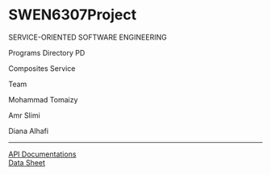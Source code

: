 # SWEN6307Project
SERVICE-ORIENTED SOFTWARE ENGINEERING

Programs Directory  PD

Composites Service 



Team

Mohammad Tomaizy

Amr Slimi

Diana Alhafi
*****
<a href="http://ec2-35-166-183-83.us-west-2.compute.amazonaws.com:8080/apipie/1.0/programms.html">API Documentations </a> 
</br>
<a href="https://github.com/mtomaizy/SWEN6307Project/blob/master/sample%20data.pdf"> Data Sheet</a>
